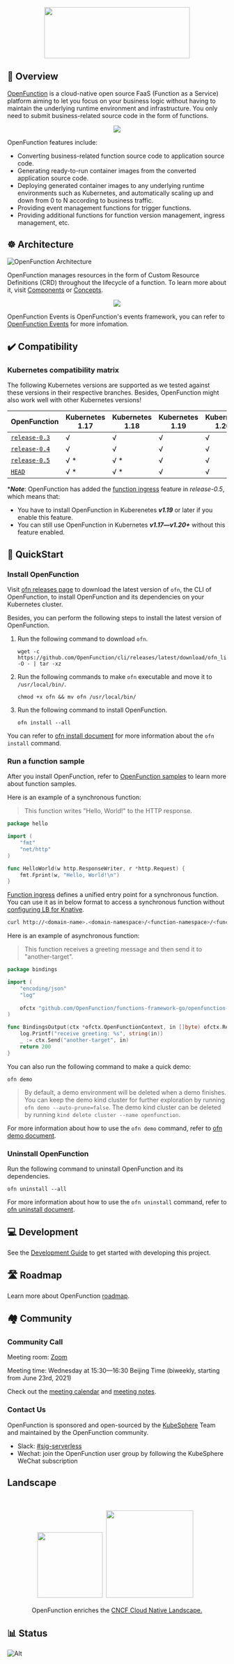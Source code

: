 <div align=center><img  width="334" height="117" src=docs/images/logo.png></div>

## 👀 Overview

[OpenFunction](https://openfunction.dev/) is a cloud-native open source FaaS (Function as a Service) platform aiming to let you focus on your business logic without having to maintain the underlying runtime environment and infrastructure. You only need to submit business-related source code in the form of functions.

<div align=center><img src=docs/images/function-lifecycle.svg></div>

OpenFunction features include:

- Converting business-related function source code to application source code.
- Generating ready-to-run container images from the converted application source code.
- Deploying generated container images to any underlying runtime environments such as Kubernetes, and automatically scaling up and down from 0 to N according to business traffic.
- Providing event management functions for trigger functions.
- Providing additional functions for function version management, ingress management, etc.

## ☸ Architecture

![OpenFunction Architecture](docs/images/openfunction-0.5-architecture.png)

OpenFunction manages resources in the form of Custom Resource Definitions (CRD) throughout the lifecycle of a function. To learn more about it, visit [Components](docs/concepts/Components.md) or [Concepts](https://openfunction.dev/docs/concepts/).

<div align=center><img src=docs/images/OpenFunction-events-architecture.svg></div>

OpenFunction Events is OpenFunction's events framework, you can refer to [OpenFunction Events](https://github.com/OpenFunction/OpenFunction/blob/main/docs/concepts/OpenFunction-events-framework.md) for more infomation.
## ✔️ Compatibility

### Kubernetes compatibility matrix

The following Kubernetes versions are supported as we tested against these versions in their respective branches. Besides, OpenFunction might also work well with other Kubernetes versions!

| OpenFunction                                                 | Kubernetes 1.17 | Kubernetes 1.18 | Kubernetes 1.19 | Kubernetes 1.20+ |
| ------------------------------------------------------------ | --------------- | --------------- | --------------- | ---------------- |
| [`release-0.3`](https://github.com/OpenFunction/OpenFunction/tree/v0.3.0) | &radic;         | &radic;         | &radic;         | &radic;          |
| [`release-0.4`](https://github.com/OpenFunction/OpenFunction/tree/v0.4.0) | &radic;         | &radic;         | &radic;         | &radic;          |
| [`release-0.5`](https://github.com/OpenFunction/OpenFunction/tree/v0.5.0) | &radic; *         | &radic; *         | &radic;         | &radic;          |
| [`HEAD`](https://github.com/OpenFunction/OpenFunction/tree/main) | &radic; *         | &radic; *         | &radic;         | &radic;          |

\****Note***: OpenFunction has added the [function ingress](docs/concepts/Components.md#domain) feature in *release-0.5*, which means that:

- You have to install OpenFunction in Kuberenetes ***v1.19*** or later if you enable this feature.
- You can still use OpenFunction in Kubernetes ***v1.17—v1.20+*** without this feature enabled.

## 🚀 QuickStart

### Install OpenFunction

Visit [ofn releases page](https://github.com/OpenFunction/cli/releases) to download the latest version of `ofn`, the CLI of OpenFunction, to install OpenFunction and its dependencies on your Kubernetes cluster.

Besides, you can perform the following steps to install the latest version of OpenFunction.

1. Run the following command to download `ofn`.

   ```
   wget -c  https://github.com/OpenFunction/cli/releases/latest/download/ofn_linux_amd64.tar.gz -O - | tar -xz
   ```

2. Run the following commands to make `ofn` executable and move it to `/usr/local/bin/`.

   ```
   chmod +x ofn && mv ofn /usr/local/bin/
   ```

3. Run the following command to install OpenFunction.

   ```
   ofn install --all
   ```

You can refer to [ofn install document](https://github.com/OpenFunction/cli/blob/main/docs/install.md) for more information about the `ofn install` command.

### Run a function sample

After you install OpenFunction, refer to [OpenFunction samples](https://github.com/OpenFunction/samples) to learn more about function samples.

Here is an example of a synchronous function:

> This function writes "Hello, World!" to the HTTP response.

```go
package hello

import (
	"fmt"
	"net/http"
)

func HelloWorld(w http.ResponseWriter, r *http.Request) {
	fmt.Fprint(w, "Hello, World!\n")
}
```

[Function ingress](docs/concepts/Components.md#domain) defines a unified entry point for a synchronous function. You can use it as in below format to access a synchronous function without [configuring LB for Knative](https://github.com/OpenFunction/samples/tree/main/functions/Knative/hello-world-go).

```bash
curl http://<domain-name>.<domain-namespace>/<function-namespace>/<function-name>
```

Here is an example of asynchronous function:

> This function receives a greeting message and then send it to "another-target".

```go
package bindings

import (
	"encoding/json"
	"log"
  
	ofctx "github.com/OpenFunction/functions-framework-go/openfunction-context"
)

func BindingsOutput(ctx *ofctx.OpenFunctionContext, in []byte) ofctx.RetValue {
	log.Printf("receive greeting: %s", string(in))
	_ := ctx.Send("another-target", in)
	return 200
}
```

You can also run the following command to make a quick demo:

```shell
ofn demo
```

>By default, a demo environment will be deleted when a demo finishes.
>You can keep the demo kind cluster for further exploration by running `ofn demo --auto-prune=false`.
>The demo kind cluster can be deleted by running `kind delete cluster --name openfunction`.

For more information about how to use the `ofn demo` command, refer to [ofn demo document](https://github.com/OpenFunction/cli/blob/main/docs/demo.md).

### Uninstall OpenFunction

Run the following command to uninstall OpenFunction and its dependencies.

```shell
ofn uninstall --all
```

For more information about how to use the `ofn uninstall` command, refer to [ofn uninstall document](https://github.com/OpenFunction/cli/blob/main/docs/uninstall.md).

## 💻 Development

See the [Development Guide](docs/development/README.md) to get started with developing this project.

## 🛣️ Roadmap

Learn more about OpenFunction [roadmap](docs/roadmap.md).

## 🏘️ Community

### Community Call

Meeting room: [Zoom](https://us02web.zoom.us/j/89684762679?pwd=U1JNWVdzbElScVFMSEdQQnV0YnR4UT09)

Meeting time: Wednesday at 15:30—16:30 Beijing Time (biweekly, starting from June 23rd, 2021)

Check out the [meeting calendar](https://kubesphere.io/contribution/) and [meeting notes](https://docs.google.com/document/d/1bh5-kVPegjNlIjjq_e37mS3ZhyXWhmmUaysFgeI9_-o/edit?usp=sharing).

### Contact Us

OpenFunction is sponsored and open-sourced by the [KubeSphere](http://kubesphere.io/) Team and maintained by the OpenFunction community.

- Slack: [#sig-serverless](https://kubesphere.slack.com/archives/C021XAR3CG3)
- Wechat: join the OpenFunction user group by following the KubeSphere WeChat subscription

## Landscape

<p align="center">
<br/><br/>
<img src="https://landscape.cncf.io/images/left-logo.svg" width="150"/>&nbsp;&nbsp;<img src="https://landscape.cncf.io/images/right-logo.svg" width="200"/>&nbsp;&nbsp;
<br/><br/>
OpenFunction enriches the <a href="https://landscape.cncf.io/serverless?license=apache-license-2-0">CNCF Cloud Native Landscape.
</a>
</p>

## 📊 Status

![Alt](https://repobeats.axiom.co/api/embed/48814fec53572bf75ac4de9d4f447d2c978b26ee.svg "Repobeats analytics image")
